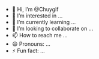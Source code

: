 - 👋 Hi, I’m @Chuygif
- 👀 I’m interested in ...
- 🌱 I’m currently learning ...
- 💞️ I’m looking to collaborate on ...
- 📫 How to reach me ...
- 😄 Pronouns: ...
- ⚡ Fun fact: ...

<!---
Chuygif/Chuygif is a ✨ special ✨ repository because its `README.md` (this file) appears on your GitHub profile.
You can click the Preview link to take a look at your changes.
--->
